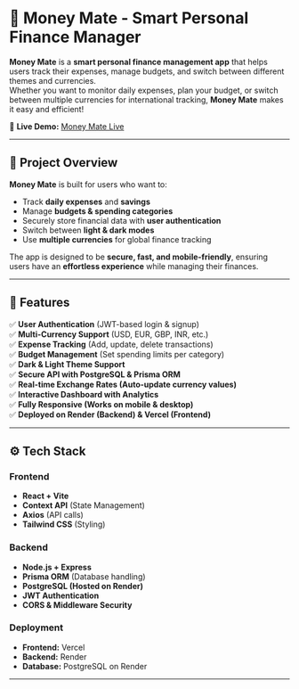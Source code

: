 # 🤑 Money Mate - Smart Personal Finance Manager

**Money Mate** is a **smart personal finance management app** that helps users track their expenses, manage budgets, and switch between different themes and currencies.   
Whether you want to monitor daily expenses, plan your budget, or switch between multiple currencies for international tracking, **Money Mate** makes it easy and efficient!

🚀 **Live Demo:** [Money Mate Live](https://money-mate-rho.vercel.app)  

---

## 🌟 **Project Overview**
**Money Mate** is built for users who want to:
- Track **daily expenses** and **savings** 
- Manage **budgets & spending categories** 
- Securely store financial data with **user authentication** 
- Switch between **light & dark modes** 
- Use **multiple currencies** for global finance tracking   

The app is designed to be **secure, fast, and mobile-friendly**, ensuring users have an **effortless experience** while managing their finances.

---

## 🚀 **Features**
✅ **User Authentication** (JWT-based login & signup)  
✅ **Multi-Currency Support** (USD, EUR, GBP, INR, etc.)  
✅ **Expense Tracking** (Add, update, delete transactions)  
✅ **Budget Management** (Set spending limits per category)  
✅ **Dark & Light Theme Support**   
✅ **Secure API with PostgreSQL & Prisma ORM**  
✅ **Real-time Exchange Rates (Auto-update currency values)**  
✅ **Interactive Dashboard with Analytics**  
✅ **Fully Responsive (Works on mobile & desktop)**  
✅ **Deployed on Render (Backend) & Vercel (Frontend)**  

---

## ⚙️ **Tech Stack**
### **Frontend**
- **React + Vite** 
- **Context API** (State Management)
- **Axios** (API calls)
- **Tailwind CSS** (Styling)
  
### **Backend**
- **Node.js + Express** 
- **Prisma ORM** (Database handling)
- **PostgreSQL (Hosted on Render)**
- **JWT Authentication** 
- **CORS & Middleware Security**
  
### **Deployment**
- **Frontend:** Vercel 
- **Backend:** Render 
- **Database:** PostgreSQL on Render  

---
